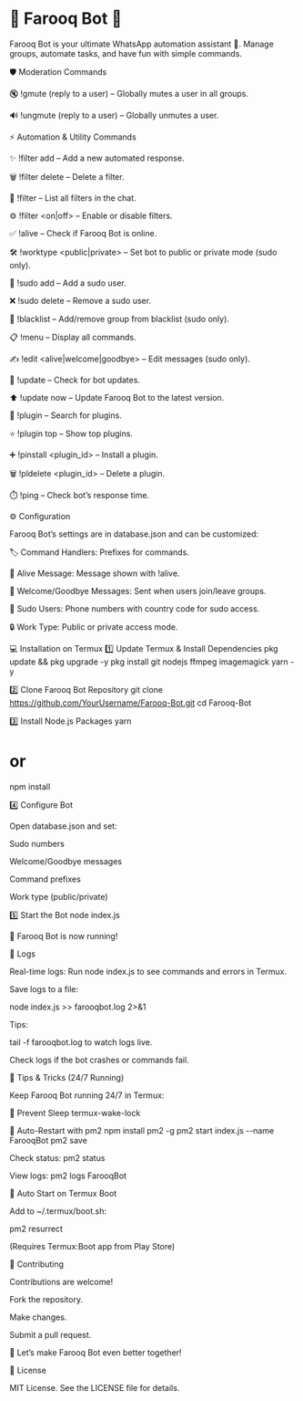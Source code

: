 # 🌟 Farooq Bot 🌟

Farooq Bot is your ultimate WhatsApp automation assistant 🤖. Manage groups, automate tasks, and have fun with simple commands.

🛡️ Moderation Commands

🔇 !gmute (reply to a user) – Globally mutes a user in all groups.

🔊 !ungmute (reply to a user) – Globally unmutes a user.

⚡ Automation & Utility Commands

✨ !filter add <incoming message> <outgoing message> – Add a new automated response.

🗑️ !filter delete <incoming message> – Delete a filter.

📜 !filter – List all filters in the chat.

⚙️ !filter <on|off> – Enable or disable filters.

✅ !alive – Check if Farooq Bot is online.

🛠️ !worktype <public|private> – Set bot to public or private mode (sudo only).

👑 !sudo add <number> – Add a sudo user.

❌ !sudo delete <number> – Remove a sudo user.

🚫 !blacklist – Add/remove group from blacklist (sudo only).

📋 !menu – Display all commands.

✍️ !edit <alive|welcome|goodbye> – Edit messages (sudo only).

🔄 !update – Check for bot updates.

⬆️ !update now – Update Farooq Bot to the latest version.

🔌 !plugin <query> – Search for plugins.

⭐ !plugin top – Show top plugins.

➕ !pinstall <plugin_id> – Install a plugin.

🗑️ !pldelete <plugin_id> – Delete a plugin.

⏱️ !ping – Check bot’s response time.

⚙️ Configuration

Farooq Bot’s settings are in database.json and can be customized:

🏷️ Command Handlers: Prefixes for commands.

💬 Alive Message: Message shown with !alive.

👋 Welcome/Goodbye Messages: Sent when users join/leave groups.

👑 Sudo Users: Phone numbers with country code for sudo access.

🔒 Work Type: Public or private access mode.

💻 Installation on Termux
1️⃣ Update Termux & Install Dependencies
pkg update && pkg upgrade -y
pkg install git nodejs ffmpeg imagemagick yarn -y

2️⃣ Clone Farooq Bot Repository
git clone https://github.com/YourUsername/Farooq-Bot.git
cd Farooq-Bot

3️⃣ Install Node.js Packages
yarn
# or
npm install

4️⃣ Configure Bot

Open database.json and set:

Sudo numbers

Welcome/Goodbye messages

Command prefixes

Work type (public/private)

5️⃣ Start the Bot
node index.js


🎉 Farooq Bot is now running!

📜 Logs

Real-time logs: Run node index.js to see commands and errors in Termux.

Save logs to a file:

node index.js >> farooqbot.log 2>&1


Tips:

tail -f farooqbot.log to watch logs live.

Check logs if the bot crashes or commands fail.

🔧 Tips & Tricks (24/7 Running)

Keep Farooq Bot running 24/7 in Termux:

🔋 Prevent Sleep
termux-wake-lock

🔄 Auto-Restart with pm2
npm install pm2 -g
pm2 start index.js --name FarooqBot
pm2 save


Check status: pm2 status

View logs: pm2 logs FarooqBot

📲 Auto Start on Termux Boot

Add to ~/.termux/boot.sh:

pm2 resurrect


(Requires Termux:Boot app from Play Store)

🤝 Contributing

Contributions are welcome!

Fork the repository.

Make changes.

Submit a pull request.

💪 Let’s make Farooq Bot even better together!

📄 License

MIT License. See the LICENSE
 file for details.
